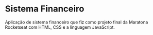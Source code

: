 # Sistema Financeiro
Aplicação de sistema financeiro que fiz como projeto final da Maratona Rocketseat com HTML, CSS e a linguagem JavaScript.
